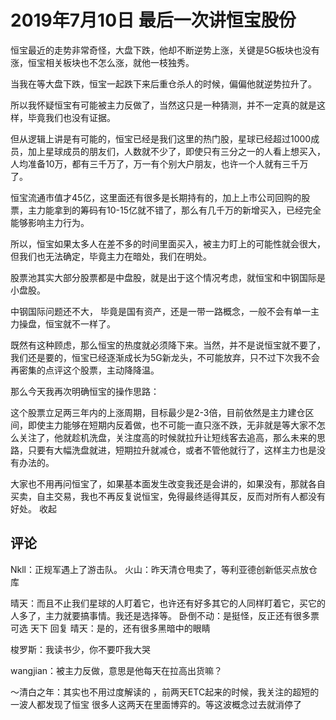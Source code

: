 # 2019年7月10日 最后一次讲恒宝股份
[url]: (https://t.zsxq.com/nyjYzJu)

恒宝最近的走势非常奇怪，大盘下跌，他却不断逆势上涨，关键是5G板块也没有涨，恒宝相关板块也不怎么涨，就他一枝独秀。

当我在等大盘下跌，恒宝一起跌下来后重仓杀人的时候，偏偏他就逆势拉升了。

所以我怀疑恒宝有可能被主力反做了，当然这只是一种猜测，并不一定真的就是这样，毕竟我们也没有证据。

但从逻辑上讲是有可能的，恒宝已经是我们这里的热门股，星球已经超过1000成员，加上星球成员的朋友们，人数就不少了，即使只有三分之一的人看上想买入，人均准备10万，都有三千万了，万一有个别大户朋友，也许一个人就有三千万了。

恒宝流通市值才45亿，这里面还有很多是长期持有的，加上上市公司回购的股票，主力能拿到的筹码有10-15亿就不错了，那么有几千万的新增买入，已经完全能够影响主力行为。

所以，恒宝如果太多人在差不多的时间里面买入，被主力盯上的可能性就会很大，但我们也无法确定，毕竟主力在暗处，我们在明处。

股票池其实大部分股票都是中盘股，就是出于这个情况考虑，就恒宝和中钢国际是小盘股。

中钢国际问题还不大， 毕竟是国有资产，还是一带一路概念，一般不会有单一主力操盘，恒宝就不一样了。

既然有这种顾虑，那么恒宝的热度就必须降下来。当然，并不是说恒宝就不要了，我们还是要的，恒宝已经逐渐成长为5G新龙头，不可能放弃，只不过下次我不会再密集的点评这个股票，主动降降温。

那么今天我再次明确恒宝的操作思路：

这个股票立足两三年内的上涨周期，目标最少是2-3倍，目前依然是主力建仓区间，即使主力能够在短期内反着做，也不可能一直只涨不跌，无非就是等大家不怎么关注了，他就趁机洗盘，关注度高的时候就拉升让短线客去追高，那么未来的思路，只要有大幅洗盘就进，短期拉升就减仓，或者不管他就行了，这样主力也是没有办法的。

大家也不用再问恒宝了，如果基本面发生改变我还是会讲的，如果没有，那就各自买卖，自主交易，我也不再反复说恒宝，免得最终适得其反，反而对所有人都没有好处。
收起

## 评论
Nkll：正规军遇上了游击队。
火山：昨天清仓甩卖了，等利亚德创新低买点放仓库

晴天：而且不止我们星球的人盯着它，也许还有好多其它的人同样盯着它，买它的人多了，主力就要搞事情。我还是选择等。
卧倒不动：是挺怪，反正还有很多票可选
天下 回复 晴天：是的，还有很多黑暗中的眼睛

梭罗斯：我读书少，你不要吓我大哭

wangjian：被主力反做，意思是他每天在拉高出货嘛？

～清白之年：其实也不用过度解读的  ，前两天ETC起来的时候，我关注的超短的一波人都发现了恒宝 很多人这两天在里面博弈的。等这波概念过去就消停了